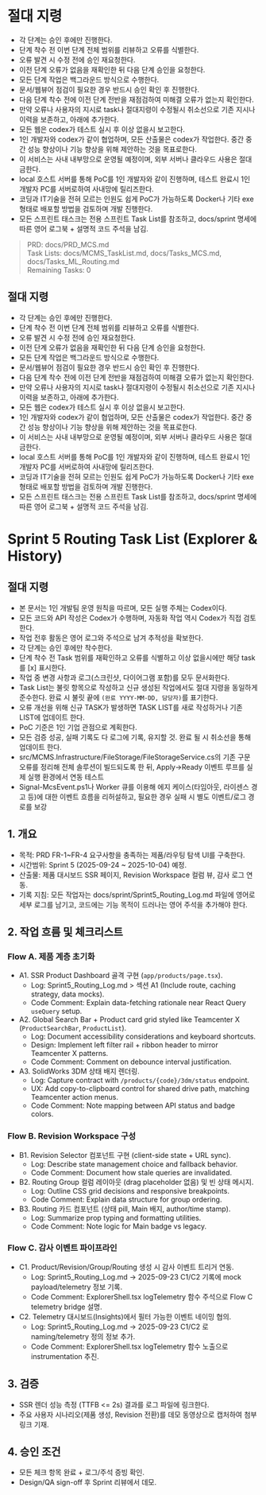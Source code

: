 # 절대 지령
- 각 단계는 승인 후에만 진행한다.
- 단계 착수 전 이번 단계 전체 범위를 리뷰하고 오류를 식별한다.
- 오류 발견 시 수정 전에 승인 재요청한다.
- 이전 단계 오류가 없음을 재확인한 뒤 다음 단계 승인을 요청한다.
- 모든 단계 작업은 백그라운드 방식으로 수행한다.
- 문서/웹뷰어 점검이 필요한 경우 반드시 승인 확인 후 진행한다.
- 다음 단계 착수 전에 이전 단계 전반을 재점검하여 미해결 오류가 없는지 확인한다.
- 만약 오류나 사용자의 지시로 task나 절대지령이 수정될시 취소선으로 기존 지시나 이력을 보존하고, 아래에 추가한다.
- 모든 웹은 codex가 테스트 실시 후 이상 없을시 보고한다.
- 1인 개발자와 codex가 같이 협업하며, 모든 산출물은 codex가 작업한다. 중간 중간 성능 향상이나 기능 향상을 위해 제안하는 것을 목표로한다.
- 이 서비스는 사내 내부망으로 운영될 예정이며, 외부 서버나 클라우드 사용은 절대 금한다.
- local 호스트 서버를 통해 PoC를 1인 개발자와 같이 진행하며, 테스트 완료시 1인 개발자 PC를 서버로하여 사내망에 릴리즈한다.
- 코딩과 IT기술을 전혀 모르는 인원도 쉽게 PoC가 가능하도록 Docker나 기타 exe 형태로 배포할 방법을 검토하며 개발 진행한다.
- 모든 스프린트 태스크는 전용 스프린트 Task List를 참조하고, docs/sprint 명세에 따른 영어 로그북 + 설명적 코드 주석을 남김.

> PRD: docs/PRD_MCS.md  
> Task Lists: docs/MCMS_TaskList.md, docs/Tasks_MCS.md, docs/Tasks_ML_Routing.md  
> Remaining Tasks: 0

## 절대 지령
- 각 단계는 승인 후에만 진행한다.
- 단계 착수 전 이번 단계 전체 범위를 리뷰하고 오류를 식별한다.
- 오류 발견 시 수정 전에 승인 재요청한다.
- 이전 단계 오류가 없음을 재확인한 뒤 다음 단계 승인을 요청한다.
- 모든 단계 작업은 백그라운드 방식으로 수행한다.
- 문서/웹뷰어 점검이 필요한 경우 반드시 승인 확인 후 진행한다.
- 다음 단계 착수 전에 이전 단계 전반을 재점검하여 미해결 오류가 없는지 확인한다.
- 만약 오류나 사용자의 지시로 task나 절대지령이 수정될시 취소선으로 기존 지시나 이력을 보존하고, 아래에 추가한다.
- 모든 웹은 codex가 테스트 실시 후 이상 없을시 보고한다.
- 1인 개발자와 codex가 같이 협업하며, 모든 산출물은 codex가 작업한다. 중간 중간 성능 향상이나 기능 향상을 위해 제안하는 것을 목표로한다.
- 이 서비스는 사내 내부망으로 운영될 예정이며, 외부 서버나 클라우드 사용은 절대 금한다.
- local 호스트 서버를 통해 PoC를 1인 개발자와 같이 진행하며, 테스트 완료시 1인 개발자 PC를 서버로하여 사내망에 릴리즈한다.
- 코딩과 IT기술을 전혀 모르는 인원도 쉽게 PoC가 가능하도록 Docker나 기타 exe 형태로 배포할 방법을 검토하며 개발 진행한다.
- 모든 스프린트 태스크는 전용 스프린트 Task List를 참조하고, docs/sprint 명세에 따른 영어 로그북 + 설명적 코드 주석을 남김.
# Sprint 5 Routing Task List (Explorer & History)

## 절대 지령
- 본 문서는 1인 개발팀 운영 원칙을 따르며, 모든 실행 주체는 Codex이다.
- 모든 코드와 API 작성은 Codex가 수행하며, 자동화 작업 역시 Codex가 직접 검토한다.
- 작업 전후 활동은 영어 로그와 주석으로 남겨 추적성을 확보한다.
- 각 단계는 승인 후에만 착수한다.
- 단계 착수 전 Task 범위를 재확인하고 오류를 식별하고 이상 없을시에만 해당 task를 [x] 표시한다.
- 작업 중 변경 사항과 로그(스크린샷, 다이어그램 포함)를 모두 문서화한다.
- Task List는 불릿 항목으로 작성하고 신규 생성된 작업에서도 절대 지령을 동일하게 준수한다. 완료 시 불릿 끝에 `(완료 YYYY-MM-DD, 담당자)`를 표기한다.
- 오류 개선을 위해 신규 TASK가 발생하면 TASK LIST를 새로 작성하거나 기존 LIST에 업데이트 한다.
- PoC 기준은 1인 기업 관점으로 계획한다.
- 모든 검증 성공, 실패 기록도 다 로그에 기록, 유지할 것. 완료 될 시 취소선을 통해 업데이트 한다.
- src/MCMS.Infrastructure/FileStorage/FileStorageService.cs의 기존 구문 오류를 정리해 전체 솔루션이 빌드되도록 한 뒤, Apply→Ready 이벤트 루프를 실제 실행 환경에서 연동 테스트
- Signal-McsEvent.ps1나 Worker 큐를 이용해 에지 케이스(타임아웃, 라이센스 경고 등)에 대한 이벤트 흐름을 리허설하고, 필요한 경우 실패 시 별도 이벤트/로그 경로를 보강

## 1. 개요
- 목적: PRD FR-1~FR-4 요구사항을 충족하는 제품/라우팅 탐색 UI를 구축한다.
- 시간범위: Sprint 5 (2025-09-24 ~ 2025-10-04) 예정.
- 산출물: 제품 대시보드 SSR 페이지, Revision Workspace 컬럼 뷰, 감사 로그 연동.
- 기록 지침: 모든 작업자는 docs/sprint/Sprint5_Routing_Log.md 파일에 영어로 세부 로그를 남기고, 코드에는 기능 목적이 드러나는 영어 주석을 추가해야 한다.

## 2. 작업 흐름 및 체크리스트
### Flow A. 제품 계층 초기화
- A1. SSR Product Dashboard 골격 구현 (`app/products/page.tsx`).
  - Log: Sprint5_Routing_Log.md > 섹션 A1 (Include route, caching strategy, data mocks).
  - Code Comment: Explain data-fetching rationale near React Query `useQuery` setup.
- A2. Global Search Bar + Product card grid styled like Teamcenter X (`ProductSearchBar`, `ProductList`).
  - Log: Document accessibility considerations and keyboard shortcuts.
  - Design: Implement left filter rail + ribbon header to mirror Teamcenter X patterns.
  - Code Comment: Comment on debounce interval justification.
- A3. SolidWorks 3DM 상태 배지 렌더링.
  - Log: Capture contract with `/products/{code}/3dm/status` endpoint.
  - UX: Add copy-to-clipboard control for shared drive path, matching Teamcenter action menus.
  - Code Comment: Note mapping between API status and badge colors.

### Flow B. Revision Workspace 구성
- B1. Revision Selector 컴포넌트 구현 (client-side state + URL sync).
  - Log: Describe state management choice and fallback behavior.
  - Code Comment: Document how stale queries are invalidated.
- B2. Routing Group 컬럼 레이아웃 (drag placeholder 없음) 및 빈 상태 메시지.
  - Log: Outline CSS grid decisions and responsive breakpoints.
  - Code Comment: Explain data structure for group ordering.
- B3. Routing 카드 컴포넌트 (상태 pill, Main 배지, author/time stamp).
  - Log: Summarize prop typing and formatting utilities.
  - Code Comment: Note logic for Main badge vs legacy.

### Flow C. 감사 이벤트 파이프라인
- C1. Product/Revision/Group/Routing 생성 시 감사 이벤트 트리거 연동.
  - Log: Sprint5_Routing_Log.md -> 2025-09-23 C1/C2 기록에 mock payload/telemetry 정보 기록.
  - Code Comment: ExplorerShell.tsx logTelemetry 함수 주석으로 Flow C telemetry bridge 설명.
- C2. Telemetry 대시보드(Insights)에서 필터 가능한 이벤트 네이밍 협의.
  - Log: Sprint5_Routing_Log.md -> 2025-09-23 C1/C2 로 naming/telemetry 정의 정보 추가.
  - Code Comment: ExplorerShell.tsx logTelemetry 함수 노출으로 instrumentation 추진.

## 3. 검증
- SSR 렌더 성능 측정 (TTFB <= 2s) 결과를 로그 파일에 링크한다.
- 주요 사용자 시나리오(제품 생성, Revision 전환)를 데모 동영상으로 캡처하여 첨부 링크 기재.

## 4. 승인 조건
- 모든 체크 항목 완료 + 로그/주석 증빙 확인.
- Design/QA sign-off 후 Sprint 리뷰에서 데모.






